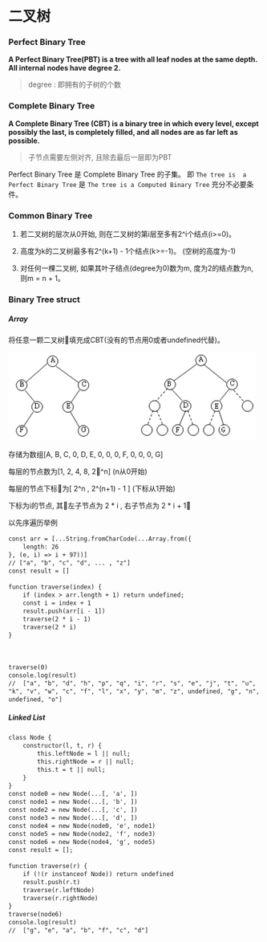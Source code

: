 # 二叉树

### Perfect Binary Tree

**A Perfect Binary Tree(PBT) is a tree with all leaf nodes at the same depth. 
All internal nodes have degree 2.**

> degree : 即拥有的子树的个数

### Complete Binary Tree

**A Complete Binary Tree (CBT) is a binary tree in which every level, 
except possibly the last, is completely filled, and all nodes 
are as far left as possible.**

> 子节点需要左侧对齐, 且除去最后一层即为PBT

Perfect Binary Tree 是 Complete Binary Tree 的子集。 即 `The tree is  a Perfect Binary Tree` 是 `The tree is a Computed Binary Tree` 充分不必要条件。 

### Common Binary Tree

1. 若二叉树的层次从0开始, 则在二叉树的第i层至多有2^i个结点(i>=0)。 

2. 高度为k的二叉树最多有2^(k+1) - 1个结点(k>=-1)。 (空树的高度为-1)

3. 对任何一棵二叉树, 如果其叶子结点(degree为0)数为m, 度为2的结点数为n, 则m = n + 1。 

### Binary Tree struct

##### Array

将任意一颗二叉树填充成CBT(没有的节点用0或者undefined代替)。 

![img](../../img/2018071601.png)

存储为数组[A, B, C, 0, D, E, 0, 0, 0, F, 0, 0, 0, G]

每层的节点数为[1, 2, 4, 8, 2^n] (n从0开始)

每层的节点下标为[ 2^n , 2^(n+1) - 1 ] (下标从1开始)

下标为i的节点, 其左子节点为 2 * i , 右子节点为 2 * i + 1

以先序遍历举例

    const arr = [...String.fromCharCode(...Array.from({
        length: 26
    }, (e, i) => i + 97))]
    // ["a", "b", "c", "d", ... , "z"]
    const result = []

    function traverse(index) {
        if (index > arr.length + 1) return undefined; 
        const i = index + 1
        result.push(arr[i - 1])
        traverse(2 * i - 1)
        traverse(2 * i)
    }

    

    traverse(0)
    console.log(result)
    //  ["a", "b", "d", "h", "p", "q", "i", "r", "s", "e", "j", "t", "u", "k", "v", "w", "c", "f", "l", "x", "y", "m", "z", undefined, "g", "n", undefined, "o"]

##### Linked List

    class Node {
        constructor(l, t, r) {
            this.leftNode = l || null; 
            this.rightNode = r || null; 
            this.t = t || null; 
        }
    }
    const node0 = new Node(...[, 'a', ])
    const node1 = new Node(...[, 'b', ])
    const node2 = new Node(...[, 'c', ])
    const node3 = new Node(...[, 'd', ])
    const node4 = new Node(node0, 'e', node1)
    const node5 = new Node(node2, 'f', node3)
    const node6 = new Node(node4, 'g', node5)
    const result = []; 

    function traverse(r) {
        if (!(r instanceof Node)) return undefined
        result.push(r.t)
        traverse(r.leftNode)
        traverse(r.rightNode)
    }
    traverse(node6)
    console.log(result)
    //  ["g", "e", "a", "b", "f", "c", "d"]

